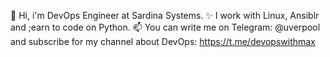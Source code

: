 👋 Hi, i'm DevOps Engineer at Sardina Systems.
✨ I work with Linux, Ansiblr and ;earn to code on Python.
📫 You can write me on Telegram: @uverpool 
and subscribe for my channel about DevOps: https://t.me/devopswithmax
   
<!---
maxuver/maxuver is a ✨ special ✨ repository because its `README.md` (this file) appears on your GitHub profile.
You can click the Preview link to take a look at your changes.
--->
